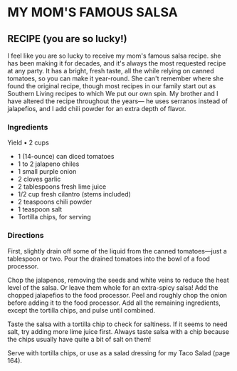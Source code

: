 # MY MOM'S FAMOUS SALSA 
## RECIPE (you are so lucky!) 
I feel like you are so lucky to receive my mom's famous salsa recipe. 
she has been making it for decades, and it's always the most requested 
recipe at any party. It has a bright, fresh taste, all the while relying on 
canned tomatoes, so you can make it year-round. She can't remember 
where she found the original recipe, though most recipes in our family 
start out as Southern Living recipes to which We put our own spin. 
My brother and I have altered the recipe throughout the years— he 
uses serranos instead of jalapefios, and I add chili powder for an extra 
depth of flavor.
### Ingredients 
Yield • 2 cups 
- 1 (14-ounce) can diced tomatoes 
- 1 to 2 jalapeno chiles 
- 1 small purple onion 
- 2 cloves garlic 
- 2 tablespoons fresh lime juice 
- 1/2 cup fresh cilantro (stems included) 
- 2 teaspoons chili powder 
- 1 teaspoon salt 
- Tortilla chips, for serving 
### Directions
First, slightly drain off some of the liquid from the 
canned tomatoes—just a tablespoon or two. 
Pour the drained tomatoes into the bowl of a food 
processor.

Chop the jalapenos, removing the seeds and 
white veins to reduce the heat level of the salsa. 
Or leave them whole for an extra-spicy salsa! 
Add the chopped jalapefios to the food processor. 
Peel and roughly chop the onion before adding 
it to the food processor. Add all the remaining 
ingredients, except the tortilla chips, and pulse 
until combined. 

Taste the salsa with a tortilla chip to check for 
saltiness. If it seems to need salt, try adding more 
lime juice first. Always taste salsa with a chip 
because the chips usually have quite a bit of salt 
on them! 

Serve with tortilla chips, or use as a salad dressing 
for my Taco Salad (page 164). 

